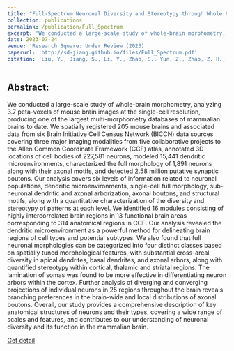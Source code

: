 ```yaml
---
title: "Full-Spectrum Neuronal Diversity and Stereotypy through Whole Brain Morphometry"
collection: publications
permalink: /publication/Full_Spectrum
excerpt: 'We conducted a large-scale study of whole-brain morphometry, analyzing 3.7 peta-voxels of mouse brain images at the single-cell resolution, producing one of the largest multi-morphometry databases of mammalian brains to date.'
date: 2023-07-24
venue: 'Research Square: Under Review (2023)'
paperurl: 'http://sd-jiang.github.io/files/Full_Spectrum.pdf'
citation: 'Liu, Y., Jiang, S., Li, Y., Zhao, S., Yun, Z., Zhao, Z. H., ... & Peng, H. (2023). Full-Spectrum Neuronal Diversity and Stereotypy through Whole Brain Morphometry. Research Square.'
---
```

## Abstract:
We conducted a large-scale study of whole-brain morphometry, analyzing 3.7 peta-voxels of mouse brain images at the single-cell resolution, producing one of the largest multi-morphometry databases of mammalian brains to date. We spatially registered 205 mouse brains and associated data from six Brain Initiative Cell Census Network (BICCN) data sources covering three major imaging modalities from five collaborative projects to the Allen Common Coordinate Framework (CCF) atlas, annotated 3D locations of cell bodies of 227,581 neurons, modeled 15,441 dendritic microenvironments, characterized the full morphology of 1,891 neurons along with their axonal motifs, and detected 2.58 million putative synaptic boutons. Our analysis covers six levels of information related to neuronal populations, dendritic microenvironments, single-cell full morphology, sub-neuronal dendritic and axonal arborization, axonal boutons, and structural motifs, along with a quantitative characterization of the diversity and stereotypy of patterns at each level. We identified 16 modules consisting of highly intercorrelated brain regions in 13 functional brain areas corresponding to 314 anatomical regions in CCF. Our analysis revealed the dendritic microenvironment as a powerful method for delineating brain regions of cell types and potential subtypes. We also found that full neuronal morphologies can be categorized into four distinct classes based on spatially tuned morphological features, with substantial cross-areal diversity in apical dendrites, basal dendrites, and axonal arbors, along with quantified stereotypy within cortical, thalamic and striatal regions. The lamination of somas was found to be more effective in differentiating neuron arbors within the cortex. Further analysis of diverging and converging projections of individual neurons in 25 regions throughout the brain reveals branching preferences in the brain-wide and local distributions of axonal boutons. Overall, our study provides a comprehensive description of key anatomical structures of neurons and their types, covering a wide range of scales and features, and contributes to our understanding of neuronal diversity and its function in the mammalian brain.

[Get detail](http://sd-jiang.github.io/files/Full_Spectrum.pdf)
